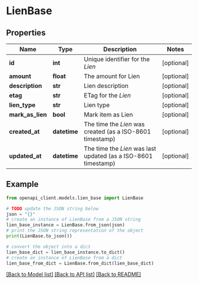 # LienBase


## Properties

Name | Type | Description | Notes
------------ | ------------- | ------------- | -------------
**id** | **int** | Unique identifier for the *Lien* | [optional] 
**amount** | **float** | The amount for Lien | [optional] 
**description** | **str** | Lien description | [optional] 
**etag** | **str** | ETag for the *Lien* | [optional] 
**lien_type** | **str** | Lien type | [optional] 
**mark_as_lien** | **bool** | Mark item as Lien | [optional] 
**created_at** | **datetime** | The time the *Lien* was created (as a ISO-8601 timestamp) | [optional] 
**updated_at** | **datetime** | The time the *Lien* was last updated (as a ISO-8601 timestamp) | [optional] 

## Example

```python
from openapi_client.models.lien_base import LienBase

# TODO update the JSON string below
json = "{}"
# create an instance of LienBase from a JSON string
lien_base_instance = LienBase.from_json(json)
# print the JSON string representation of the object
print(LienBase.to_json())

# convert the object into a dict
lien_base_dict = lien_base_instance.to_dict()
# create an instance of LienBase from a dict
lien_base_from_dict = LienBase.from_dict(lien_base_dict)
```
[[Back to Model list]](../README.md#documentation-for-models) [[Back to API list]](../README.md#documentation-for-api-endpoints) [[Back to README]](../README.md)


